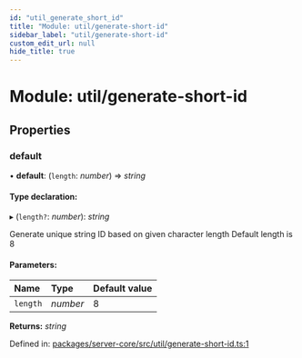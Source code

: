 ```yaml
---
id: "util_generate_short_id"
title: "Module: util/generate-short-id"
sidebar_label: "util/generate-short-id"
custom_edit_url: null
hide_title: true
---
```


# Module: util/generate-short-id

## Properties

### default

• **default**: (`length`: *number*) => *string*

#### Type declaration:

▸ (`length?`: *number*): *string*

Generate unique string ID based on given character length
Default length is 8

#### Parameters:

Name | Type | Default value |
:------ | :------ | :------ |
`length` | *number* | 8 |

**Returns:** *string*

Defined in: [packages/server-core/src/util/generate-short-id.ts:1](https://github.com/xr3ngine/xr3ngine/blob/77d12cea0/packages/server-core/src/util/generate-short-id.ts#L1)
